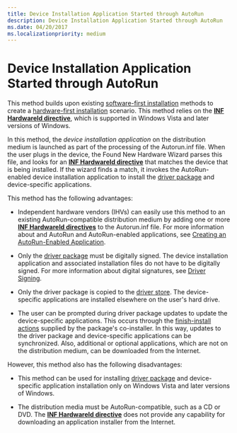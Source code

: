 ```yaml
---
title: Device Installation Application Started through AutoRun
description: Device Installation Application Started through AutoRun
ms.date: 04/20/2017
ms.localizationpriority: medium
---
```


# Device Installation Application Started through AutoRun


This method builds upon existing [software-first installation](software-first-installation.md) methods to create a [hardware-first installation](hardware-first-installation.md) scenario. This method relies on the [**INF HardwareId directive**](inf-hardwareid-directive.md), which is supported in Windows Vista and later versions of Windows.

In this method, the *device installation application* on the distribution medium is launched as part of the processing of the Autorun.inf file. When the user plugs in the device, the Found New Hardware Wizard parses this file, and looks for an [**INF HardwareId directive**](inf-hardwareid-directive.md) that matches the device that is being installed. If the wizard finds a match, it invokes the AutoRun-enabled device installation application to install the [driver package](driver-packages.md) and device-specific applications.

This method has the following advantages:

-   Independent hardware vendors (IHVs) can easily use this method to an existing AutoRun-compatible distribution medium by adding one or more [**INF HardwareId directives**](inf-hardwareid-directive.md) to the Autorun.inf file. For more information about and AutoRun and AutoRun-enabled applications, see [Creating an AutoRun-Enabled Application](https://go.microsoft.com/fwlink/p/?linkid=133162).

-   Only the [driver package](driver-packages.md) must be digitally signed. The device installation application and associated installation files do not have to be digitally signed. For more information about digital signatures, see [Driver Signing](driver-signing.md).

-   Only the driver package is copied to the [driver store](driver-store.md). The device-specific applications are installed elsewhere on the user's hard drive.

-   The user can be prompted during driver package updates to update the device-specific applications. This occurs through the [finish-install actions](finish-install-actions--windows-vista-and-later-.md) supplied by the package's co-installer. In this way, updates to the driver package and device-specific applications can be synchronized. Also, additional or optional applications, which are not on the distribution medium, can be downloaded from the Internet.

However, this method also has the following disadvantages:

-   This method can be used for installing [driver package](driver-packages.md) and device-specific application installation only on Windows Vista and later versions of Windows.

-   The distribution media must be AutoRun-compatible, such as a CD or DVD. The [**INF HardwareId directive**](inf-hardwareid-directive.md) does not provide any capability for downloading an application installer from the Internet.

 

 





